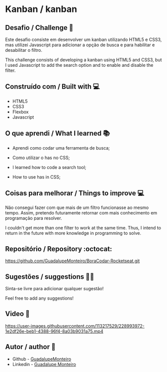 # Kanban / kanban 

## Desafio / Challenge 🎯
Este desafio consiste em desenvolver um kanban utilizando HTML5 e CSS3, mas utilizei Javascript para adicionar a opção de busca e para habilitar e desabilitar o filtro.

This challenge consists of developing a kanban using HTML5 and CSS3, but I used Javascript to add the search option and to enable and disable the filter.

## Construído com / Built with 💻
- HTML5
- CSS3
- Flexbox
- Javascript

## O que aprendi / What I learned 📚
- Aprendi como codar uma ferramenta de busca;
- Como utilizar o has no CSS;

- I learned how to code a search tool;
- How to use has in CSS;

## Coisas para melhorar / Things to improve 💻
Não consegui fazer com que mais de um filtro funcionasse ao mesmo tempo. Assim, pretendo futuramente retornar com mais conhecimento em programação para resolver.

I couldn't get more than one filter to work at the same time. Thus, I intend to return in the future with more knowledge in programming to solve.

## Repositório / Repository :octocat:
https://github.com/GuadalupeMonteiro/BoraCodar-Rocketseat.git

## Sugestões / suggestions 🤔💡 
Sinta-se livre para adicionar qualquer sugestão! 

Feel free to add any suggestions!

## Video :movie_camera:
https://user-images.githubusercontent.com/113217529/228993972-1e2df26e-beb1-4388-96f4-8a03b9031a75.mp4

## Autor / author 👩
- Github - [GuadalupeMonteiro](https://github.com/GuadalupeMonteiro/BoraCodar-Rocketseat.git)
- Linkedin - [Guadalupe Monteiro](https://www.linkedin.com/in/guadalupe-monteiro-015314249/)
